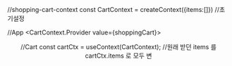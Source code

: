 //shopping-cart-context
const  CartContext = createContext({items:[]}) //초기설정

//App
<CartContext.Provider value={shoppingCart}>
  <Header/>
  <Shop/>
</CartContext.Provider >


//Cart
  const cartCtx = useContext(CartContext); //원래 받던 items 를 cartCtx.items 로 모두 변
